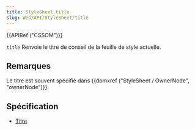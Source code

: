 ```yaml
---
title: StyleSheet.title
slug: Web/API/StyleSheet/title
---
```


{{APIRef ("CSSOM")}}

`title` Renvoie le titre de conseil de la feuille de style actuelle.

## Remarques

Le titre est souvent spécifié dans {{domxref ("StyleSheet / OwnerNode", "ownerNode")}}.

## Spécification

- [Titre](https://www.w3.org/TR/2000/REC-DOM-Level-2-Style-20001113/stylesheets.html#StyleSheets-StyleSheet-title)
